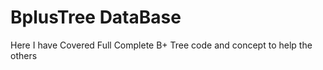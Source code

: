 # BplusTree DataBase
 Here I have Covered Full Complete B+ Tree code and concept to help the others
